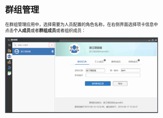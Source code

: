 # 群组管理

在群组管理应用中，选择需要为人员配置的角色名称，在右侧界面选择项卡信息中点击**个人成员**或者**群组成员**或者组织成员：

![](../../.gitbook/assets/image%20%2861%29.png)

